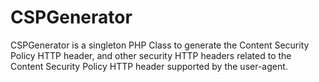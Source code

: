 # CSPGenerator
CSPGenerator is a singleton PHP Class to generate the Content Security Policy HTTP header,
and other security HTTP headers related to the Content Security Policy HTTP header supported by the user-agent.

